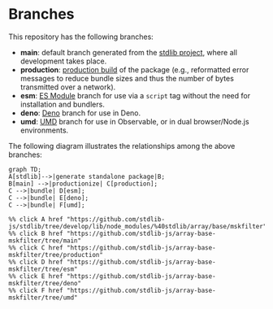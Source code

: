 <!--

@license Apache-2.0

Copyright (c) 2022 The Stdlib Authors.

Licensed under the Apache License, Version 2.0 (the "License");
you may not use this file except in compliance with the License.
You may obtain a copy of the License at

    http://www.apache.org/licenses/LICENSE-2.0

Unless required by applicable law or agreed to in writing, software
distributed under the License is distributed on an "AS IS" BASIS,
WITHOUT WARRANTIES OR CONDITIONS OF ANY KIND, either express or implied.
See the License for the specific language governing permissions and
limitations under the License.

-->

# Branches

This repository has the following branches:

-   **main**: default branch generated from the [stdlib project][stdlib-url], where all development takes place.
-   **production**: [production build][production-url] of the package (e.g., reformatted error messages to reduce bundle sizes and thus the number of bytes transmitted over a network).
-   **esm**: [ES Module][esm-url] branch for use via a `script` tag without the need for installation and bundlers.
-   **deno**: [Deno][deno-url] branch for use in Deno.
-   **umd**: [UMD][umd-url] branch for use in Observable, or in dual browser/Node.js environments.

The following diagram illustrates the relationships among the above branches:

```mermaid
graph TD;
A[stdlib]-->|generate standalone package|B;
B[main] -->|productionize| C[production];
C -->|bundle| D[esm];
C -->|bundle| E[deno];
C -->|bundle| F[umd];

%% click A href "https://github.com/stdlib-js/stdlib/tree/develop/lib/node_modules/%40stdlib/array/base/mskfilter"
%% click B href "https://github.com/stdlib-js/array-base-mskfilter/tree/main"
%% click C href "https://github.com/stdlib-js/array-base-mskfilter/tree/production"
%% click D href "https://github.com/stdlib-js/array-base-mskfilter/tree/esm"
%% click E href "https://github.com/stdlib-js/array-base-mskfilter/tree/deno"
%% click F href "https://github.com/stdlib-js/array-base-mskfilter/tree/umd"
```

[stdlib-url]: https://github.com/stdlib-js/stdlib/tree/develop/lib/node_modules/%40stdlib/array/base/mskfilter
[production-url]: https://github.com/stdlib-js/array-base-mskfilter/tree/production
[deno-url]: https://github.com/stdlib-js/array-base-mskfilter/tree/deno
[umd-url]: https://github.com/stdlib-js/array-base-mskfilter/tree/umd
[esm-url]: https://github.com/stdlib-js/array-base-mskfilter/tree/esm